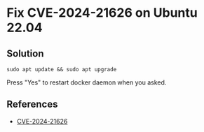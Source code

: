 # Fix CVE-2024-21626 on Ubuntu 22.04

## Solution

```
sudo apt update && sudo apt upgrade
```

Press "Yes" to restart docker daemon when you asked.

## References
* [CVE-2024-21626](https://ubuntu.com/security/CVE-2024-21626)
